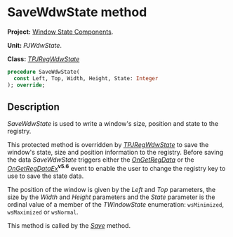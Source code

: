 # SaveWdwState method #

**Project:** [Window State Components](../API.md).

**Unit:** _PJWdwState_.

**Class:** _[TPJRegWdwState](./TPJRegWdwState.md)_

```pascal
procedure SaveWdwState(
  const Left, Top, Width, Height, State: Integer
); override;
```

## Description ##

_SaveWdwState_ is used to write a window's size, position and state to the registry.

This protected method is overridden by _[TPJRegWdwState](./TPJRegWdwState.md)_ to save the window's state, size and position information to the registry. Before saving the data _SaveWdwState_ triggers either the _[OnGetRegData](./TPJRegWdwState-OnGetRegData.md)_ or the _[OnGetRegDataEx](./TPJRegWdwState-OnGetRegDataEx.md)_**<sup>v5.6</sup>** event to enable the user to change the registry key to use to save the state data.

The position of the window is given by the _Left_ and _Top_ parameters, the size by the _Width_ and _Height_ parameters and the _State_ parameter is the ordinal value of a member of the _TWindowState_ enumeration: `wsMinimized`, `wsMaximized` or `wsNormal`.

This method is called by the _[Save](./TPJRegWdwState-Save.md)_ method.